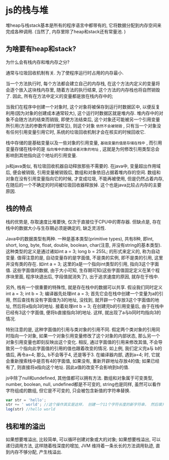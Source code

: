 # js的栈与堆

堆heap与栈stack基本是所有的程序语言中都带有的, 它将数据分配到内存空间来完成各种调用. (当然了, 内存里除了heap和stack还有常量池. )

## 为啥要有heap和stack? 

为什么会有栈内存和堆内存之分? 

通常与垃圾回收机制有关. 为了使程序运行时占用的内存最小. 

当一个方法执行时, 每个方法都会建立自己的内存栈, 在这个方法内定义的变量将会逐个放入这块栈内存里, 随着方法的执行结束, 这个方法的内存栈也将自然销毁了. 因此, 所有在方法中定义的变量都是放在栈内存中的; 

当我们在程序中创建一个对象时, 这个对象将被保存到运行时数据区中, 以便反复利用(因为对象的创建成本通常较大), 这个运行时数据区就是堆内存. 堆内存中的对象不会随方法的结束而销毁, 即使方法结束后, 这个对象还可能被另一个引用变量所引用(方法的参数传递时很常见), 则这个对象 `依然不会被销毁` , 只有当一个对象没有任何引用变量引用它时, 系统的垃圾回收机制才会在核实的时候回收它. 

栈中存储的是基础变量以及一些对象的引用变量, `基础变量的值是存储在栈中` , 而引用变量存储在栈中的是 `指向堆中的数组或者对象的地址` , 这就是为何修改引用类型总会影响到其他指向这个地址的引用变量. 

js和java类似, 有垃圾回收机器自动释放那些不需要的. 在java中, 变量超出作用域后, 便会被销毁, 引用变量被销毁后, 数组和对象依旧占据着堆内存的空间. 数组和对象在没有引用变量指向它的时候, 才变成垃圾, 不能再被使用, 但是仍然占着内存, 在随后的一个不确定的时间被垃圾回收器释放掉. 这个也是java比较占内存的主要原因. 

## 栈的特点

栈的优势是, 存取速度比堆要快, 仅次于直接位于CPU中的寄存器. 但缺点是, 存在栈中的数据大小与生存期必须是确定的, 缺乏灵活性. 

Java中的数据类型有两种. 一种是基本类型(primitive types), 共有8种, 即int, short, long, byte, float, double, boolean, char(注意, 并没有string的基本类型). 这种类型的定义是通过诸如int a = 3; long b = 255L; 的形式来定义的, 称为自动变量. 值得注意的是, 自动变量存的是字面值, 不是类的实例, 即不是类的引用, 这里并没有类的存在. 如int a = 3; 这里的a是一个指向int类型的引用, 指向3这个字面值. 这些字面值的数据, 由于大小可知, 生存期可知(这些字面值固定定义在某个程序块里面, 程序块退出后, 字段值就消失了), 出于追求速度的原因, 就存在于栈中. 

另外, 栈有一个很重要的特殊性, 就是存在栈中的数据可以共享. 假设我们同时定义
int a = 3; int b = 3; 编译器先处理int a = 3; 首先它会在栈中创建一个变量为a的引用, 然后查找有没有字面值为3的地址, 没找到, 就开辟一个存放3这个字面值的地址, 然后将a指向3的地址. 接着处理int b = 3; 在创建完b的引用变量后, 由于在栈中已经有3这个字面值, 便将b直接指向3的地址. 这样, 就出现了a与b同时均指向3的情况. 

特别注意的是, 这种字面值的引用与类对象的引用不同. 假定两个类对象的引用同时指向一个对象, 如果一个对象引用变量修改了这个对象的内部状态, 那么另一个对象引用变量也即刻反映出这个变化. 相反, 通过字面值的引用来修改其值, 不会导致另一个指向此字面值的引用的值也跟着改变的情况. 如上例, 我们定义完a与 b的值后, 再令a=4; 那么, b不会等于4, 还是等于3. 在编译器内部, 遇到a=4; 时, 它就会重新搜索栈中是否有4的字面值, 如果没有, 重新开辟地址存放4的值; 如果已经有了, 则直接将a指向这个地址. 因此a值的改变不会影响到b的值. 

js中除了null和undefined, 其他值都可以拥有方法. 数组和对象属于可变类型, number, boolean, null, undefined都是不可变的, string也是同样, 虽然可以看作字符组成的数组, 但它是不可变的, 只会被包含新值的字符串替换. 

``` js
var str = 'hello';
str += ' world'; //这个操作其实是这样， 创建一个11个字符长度的新字符串， 然后填充'hello'和' world'， 最后销毁这两个字符串， 完成值的变更。 
log(str) //hello world
```

## 栈和堆的溢出

如果想要堆溢出, 比较简单, 可以循环创建对象或大的对象; 
如果想要栈溢出, 可以递归调用方法, 这样随着栈深度的增加, JVM 维持着一条长长的方法调用轨迹, 直到内存不够分配, 产生栈溢出. 

